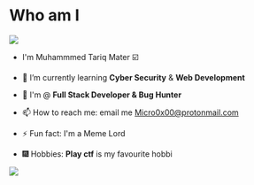   # Who am I

   <img src="https://komarev.com/ghpvc/?username=Micro0x00">

- I'm Muhammmed Tariq Mater :ballot_box_with_check:

- :purple_heart: I’m currently learning  **Cyber Security** & **Web Development**
- :blue_heart: I'm @ **Full Stack Developer & Bug Hunter**
- 📫 How to reach me: email me Micro0x00@protonmail.com
- ⚡ Fun fact: I'm a Meme Lord 
-	🎆 Hobbies: **Play ctf** is  my favourite hobbi <script src="https://tryhackme.com/badge/204422"></script>
<img src = "https://media.giphy.com/media/WUXLmewlvtuPBNQYao/giphy.gif">
												
